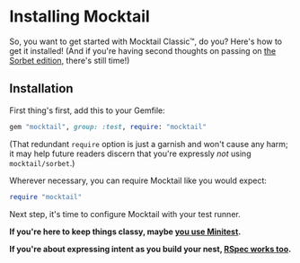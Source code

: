 # Installing Mocktail

So, you want to get started with Mocktail Classic™, do you? Here's how to get it
installed! (And if you're having second thoughts on passing on [the Sorbet
edition](installation_sorbet.md), there's still time!)

## Installation

First thing's first, add this to your Gemfile:

```ruby
gem "mocktail", group: :test, require: "mocktail"
```

(That redundant `require` option is just a garnish and won't cause any harm; it
may help future readers discern that you're expressly _not_ using
`mocktail/sorbet`.)

Wherever necessary, you can require Mocktail like you would expect:

```ruby
require "mocktail"
```

Next step, it's time to configure Mocktail with your test runner.

**If you're here to keep things classy, maybe [you use Minitest](configuring_minitest.md).**

**If you're about expressing intent as you build your nest, [RSpec works too](configuring_rspec.md).**

